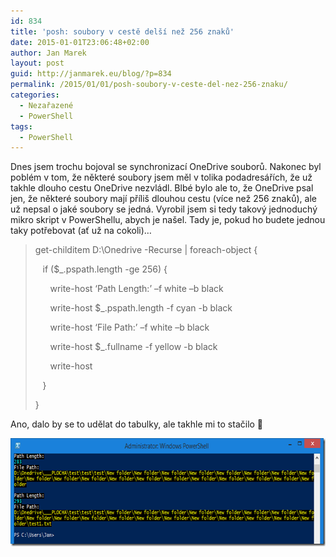 ```yaml
---
id: 834
title: 'posh: soubory v cestě delší než 256 znaků'
date: 2015-01-01T23:06:48+02:00
author: Jan Marek
layout: post
guid: http://janmarek.eu/blog/?p=834
permalink: /2015/01/01/posh-soubory-v-ceste-del-nez-256-znaku/
categories:
  - Nezařazené
  - PowerShell
tags:
  - PowerShell
---
```

Dnes jsem trochu bojoval se synchronizací OneDrive souborů. Nakonec byl poblém v tom, že některé soubory jsem měl v tolika podadresářích, že už takhle dlouho cestu OneDrive nezvládl. Blbé bylo ale to, že OneDrive psal jen, že některé soubory mají příliš dlouhou cestu (více než 256 znaků), ale už nepsal o jaké soubory se jedná. Vyrobil jsem si tedy takový jednoduchý mikro skript v PowerShellu, abych je našel. Tady je, pokud ho budete jednou taky potřebovat (ať už na cokoli)…

> get-childitem D:\Onedrive -Recurse | foreach-object { 
> 
> &nbsp;&nbsp; if ($_.pspath.length -ge 256) { 
> 
> &nbsp;&nbsp;&nbsp;&nbsp;&nbsp; write-host ‘Path Length:’ –f white –b black 
> 
> &nbsp;&nbsp;&nbsp;&nbsp;&nbsp; write-host $_.pspath.length -f cyan -b black 
> 
> &nbsp;&nbsp;&nbsp;&nbsp;&nbsp; write-host ‘File Path:’ –f white –b black 
> 
> &nbsp;&nbsp;&nbsp;&nbsp;&nbsp; write-host $_.fullname -f yellow -b black 
> 
> &nbsp;&nbsp;&nbsp;&nbsp;&nbsp; write-host 
> 
> &nbsp;&nbsp; } 
> 
> }

Ano, dalo by se to udělat do tabulky, ale takhle mi to stačilo 🙂

[<img title="posh-path-length" style="border-top: 0px; border-right: 0px; border-bottom: 0px; border-left: 0px; display: inline" border="0" alt="posh-path-length" src="/wp-content/uploads/2015/01/poshpathlength_thumb.png" width="658" height="173" />](/wp-content/uploads/2015/01/poshpathlength.png)


